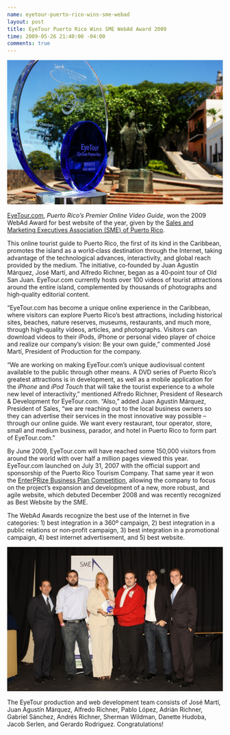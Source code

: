 ```yaml
---
name: eyetour-puerto-rico-wins-sme-webad
layout: post
title: EyeTour Puerto Rico Wins SME WebAd Award 2009
time: 2009-05-26 21:40:00 -04:00
comments: true
---
```

![SME Best Website Award](EyeTour-BestWebsite-SME-WebAdAward-Trophy.jpg)

[EyeTour.com](http://eyetour.com/), _Puerto Rico&rsquo;s Premier Online Video Guide_, won the 2009 WebAd Award for best website of the year, given by the [Sales and Marketing Executives Association (SME) of Puerto Rico](http://www.smepr.org/).

This online tourist guide to Puerto Rico, the first of its kind in the Caribbean, promotes the island as a world‐class destination through the Internet, taking advantage of the technological advances, interactivity, and global reach provided by the medium. The initiative, co‐founded by Juan Agust&iacute;n M&aacute;rquez, Jos&eacute; Mart&iacute;, and Alfredo Richner, began as a 40‐point tour of Old San Juan. EyeTour.com currently hosts over 100 videos of tourist attractions around the entire island, complemented by thousands of photographs and high‐quality editorial content.

&ldquo;EyeTour.com has become a unique online experience in the Caribbean, where visitors can explore Puerto Rico&rsquo;s best attractions, including historical sites, beaches, nature reserves, museums, restaurants, and much more, through high‐quality videos, articles, and photographs. Visitors can download videos to their iPods, iPhone or personal video player of choice and realize our company&rsquo;s vision: Be your own guide,&rdquo; commented Jos&eacute; Mart&iacute;, President of Production for the company.

&ldquo;We are working on making EyeTour.com&rsquo;s unique audiovisual content available to the public through other means. A DVD series of Puerto Rico&rsquo;s greatest attractions is in development, as well as a mobile application for the _iPhone_ and _iPod Touch_ that will take the tourist experience to a whole new level of interactivity,&rdquo; mentioned Alfredo Richner, President of Research &amp; Development for EyeTour.com. &ldquo;Also,&rdquo; added Juan Agust&iacute;n M&aacute;rquez, President of Sales, &ldquo;we are reaching out to the local business owners so they can advertise their services in the most innovative way possible &ndash; through our online guide. We want every restaurant, tour operator, store, small and medium business, parador, and hotel in Puerto Rico to form part of EyeTour.com.&rdquo;

By June 2009, EyeTour.com will have reached some 150,000 visitors from around the world with over half a million pages viewed this year. EyeTour.com launched on July 31, 2007 with the official support and sponsorship of the Puerto Rico Tourism Company. That same year it won the [EnterPRize Business Plan Competition](http://www.enterprizepr.com), allowing the company to focus on the project&rsquo;s expansion and development of a new, more robust, and agile website, which debuted December 2008 and was recently recognized as Best Website by the SME.

The WebAd Awards recognize the best use of the Internet in five categories: 1) best integration in a 360&ordm; campaign, 2) best integration in a public relations or non‐profit campaign, 3) best integration in a promotional campaign, 4) best internet advertisement, and 5) best website.

![The EyeTour Team accepts the award for Best Website.](EyeTourTeam.jpg)

The EyeTour production and web development team consists of Jos&eacute; Mart&iacute;, Juan Agust&iacute;n M&aacute;rquez, Alfredo Richner, Pablo L&oacute;pez, Adri&aacute;n Richner, Gabriel S&aacute;nchez, Andr&eacute;s Richner, Sherman Wildman, Danette Hudoba, Jacob Serlen, and Gerardo Rodriguez. Congratulations!
